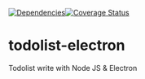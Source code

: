[![Dependencies](https://david-dm.org/deathart/todolist-electron.svg)](https://david-dm.org/deathart/todolist-electron)[![Coverage Status](https://coveralls.io/repos/github/deathart/todolist-electron/badge.svg?branch=master)](https://coveralls.io/github/deathart/todolist-electron?branch=master)

# todolist-electron
Todolist write with Node JS &amp; Electron
